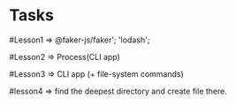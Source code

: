 # Tasks

#Lesson1 => @faker-js/faker'; 'lodash';

#Lesson2 => Process(CLI app)

#Lesson3 => CLI app (+ file-system commands)

#lesson4 => find the deepest directory and create file there.

